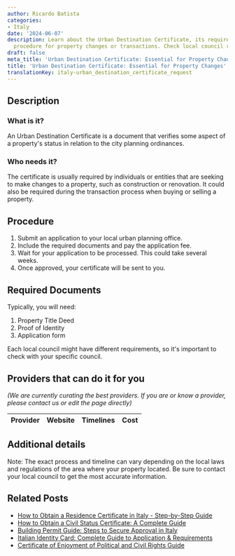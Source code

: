 ```yaml
---
author: Ricardo Batista
categories:
- Italy
date: '2024-06-07'
description: Learn about the Urban Destination Certificate, its requirements, and
  procedure for property changes or transactions. Check local council requirements.
draft: false
meta_title: 'Urban Destination Certificate: Essential for Property Changes'
title: 'Urban Destination Certificate: Essential for Property Changes'
translationKey: italy-urban_destination_certificate_request
---
```


## Description
### What is it?

An Urban Destination Certificate is a document that verifies some aspect of a property's status in relation to the city planning ordinances.

### Who needs it?
The certificate is usually required by individuals or entities that are seeking to make changes to a property, such as construction or renovation. It could also be required during the transaction process when buying or selling a property.

## Procedure

1. Submit an application to your local urban planning office.
2. Include the required documents and pay the application fee.
3. Wait for your application to be processed. This could take several weeks.
4. Once approved, your certificate will be sent to you.

## Required Documents

Typically, you will need:

1. Property Title Deed
2. Proof of Identity
3. Application form

Each local council might have different requirements, so it's important to check with your specific council.

## Providers that can do it for you

_(We are currently curating the best providers. If you are or know a provider, please contact us or edit the page directly)_

| Provider        |     Website     |     Timelines    |       Cost      |
| --------------- | --------------- |  :-------------: | :-------------: |

## Additional details
Note: The exact process and timeline can vary depending on the local laws and regulations of the area where your property located. Be sure to contact your local council to get the most accurate information.


## Related Posts

- [How to Obtain a Residence Certificate in Italy - Step-by-Step Guide](https://tramitit.com/guides/italy/residence_certificate_request/)
- [How to Obtain a Civil Status Certificate: A Complete Guide](https://tramitit.com/guides/italy/civil_status_certificate/)
- [Building Permit Guide: Steps to Secure Approval in Italy](https://tramitit.com/guides/italy/building_permit_request/)
- [Italian Identity Card: Complete Guide to Application & Requirements](https://tramitit.com/guides/italy/identity_card_request/)
- [Certificate of Enjoyment of Political and Civil Rights Guide](https://tramitit.com/guides/italy/certificate_of_civil_rights_enjoyment_request/)